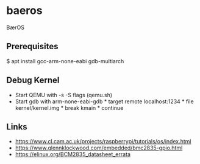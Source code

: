 # baeros
BærOS

## Prerequisites

   $ apt install gcc-arm-none-eabi gdb-multiarch

## Debug Kernel

  * Start QEMU with -s -S flags (qemu.sh)
  * Start gdb with arm-none-eabi-gdb
        * target remote localhost:1234
        * file kernel/kernel.img
        * break kmain
        * continue

## Links
  * https://www.cl.cam.ac.uk/projects/raspberrypi/tutorials/os/index.html
  * https://www.glennklockwood.com/embedded/bmc2835-gpio.html
  * https://elinux.org/BCM2835_datasheet_errata
